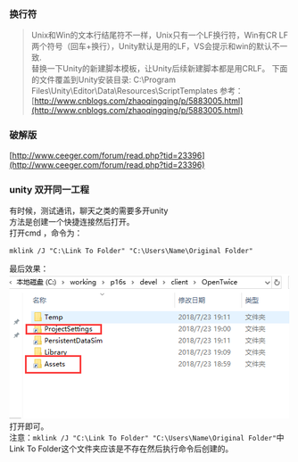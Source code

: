 ### 换行符
>Unix和Win的文本行结尾符不一样，Unix只有一个LF换行符，Win有CR LF两个符号（回车+换行），Unity默认是用的LF，VS会提示和win的默认不一致.  
替换一下Unity的新建脚本模板，让Unity后续新建脚本都是用CRLF。  下面的文件覆盖到Unity安装目录: C:\Program Files\Unity\Editor\Data\Resources\ScriptTemplates
参考：[http://www.cnblogs.com/zhaoqingqing/p/5883005.html](http://www.cnblogs.com/zhaoqingqing/p/5883005.html)
### 破解版 ###
[http://www.ceeger.com/forum/read.php?tid=23396](http://www.ceeger.com/forum/read.php?tid=23396)

### unity 双开同一工程  
有时候，测试通讯，聊天之类的需要多开unity  
方法是创建一个快捷连接然后打开。  
打开cmd ，命令为：  

	mklink /J "C:\Link To Folder" "C:\Users\Name\Original Folder"  
最后效果：  
![](pic/1.jpg)  
打开即可。  
注意：`mklink /J "C:\Link To Folder" "C:\Users\Name\Original Folder"`中Link To Folder这个文件夹应该是不存在然后执行命令后创建的。